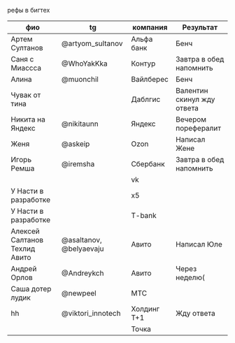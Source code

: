 рефы в бигтех

| фио<br>                       | tg                      | компания    | Результат                  |
| ----------------------------- | ----------------------- | ----------- | -------------------------- |
| Артем Султанов                | @artyom_sultanov        | Альфа банк  | Бенч                       |
| Саня с Миассса                | @WhoYakKka              | Контур      | Завтра в обед напомнить    |
| Алина                         | @muonchil               | Вайлберес   | Бенч                       |
| Чувак от тина                 |                         | Даблгис     | Валентин скинул жду ответа |
| Никита на Яндекс              | @nikitaunn              | Яндекс      | Вечером порефералит        |
| Женя                          | @askeip                 | Ozon        | Написал Жене               |
| Игорь Ремша                   | @iremsha                | Сбербанк    | Завтра в обед напомнить    |
|                               |                         | vk          |                            |
| У Насти в разработке          |                         | x5          |                            |
| У Насти в разработке          |                         | T-bank      |                            |
| Алексей Салтанов Техлид Авито | @asaltanov, @belyaevaju | Авито       | Написал Юле                |
| Андрей Орлов                  | @Andreykch              | Авито       | Через неделю(              |
| Саша дотер лудик              | @newpeel                | МТС         |                            |
| hh                            | @viktori_innotech       | Холдинг Т+1 | Жду ответа                 |
|                               |                         | Точка       |                            |
